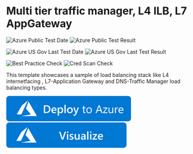 # Multi tier traffic manager, L4 ILB, L7 AppGateway

![Azure Public Test Date](https://azurequickstartsservice.blob.core.windows.net/badges/301-multi-tier-loadbalancing/PublicLastTestDate.svg)
![Azure Public Test Result](https://azurequickstartsservice.blob.core.windows.net/badges/301-multi-tier-loadbalancing/PublicDeployment.svg)

![Azure US Gov Last Test Date](https://azurequickstartsservice.blob.core.windows.net/badges/301-multi-tier-loadbalancing/FairfaxLastTestDate.svg)
![Azure US Gov Last Test Result](https://azurequickstartsservice.blob.core.windows.net/badges/301-multi-tier-loadbalancing/FairfaxDeployment.svg)

![Best Practice Check](https://azurequickstartsservice.blob.core.windows.net/badges/301-multi-tier-loadbalancing/BestPracticeResult.svg)
![Cred Scan Check](https://azurequickstartsservice.blob.core.windows.net/badges/301-multi-tier-loadbalancing/CredScanResult.svg)

This template showcases a sample of load balancing stack like L4 internetfacing , L7-Application Gateway and DNS-Traffic Manager load balancing types.

[![Deploy To Azure](https://raw.githubusercontent.com/Azure/azure-quickstart-templates/master/1-CONTRIBUTION-GUIDE/images/deploytoazure.svg?sanitize=true)]("https://portal.azure.com/#create/Microsoft.Template/uri/https%3A%2F%2Fraw.githubusercontent.com%2FAzure%2Fazure-quickstart-templates%2Fmaster%2F301-multi-tier-loadbalancing%2Fazuredeploy.json")  [![Visualize](https://raw.githubusercontent.com/Azure/azure-quickstart-templates/master/1-CONTRIBUTION-GUIDE/images/visualizebutton.svg?sanitize=true)]("http://armviz.io/#/?load=https%3A%2F%2Fraw.githubusercontent.com%2FAzure%2Fazure-quickstart-templates%2Fmaster%2F301-multi-tier-loadbalancing%2Fazuredeploy.json")
    


    


